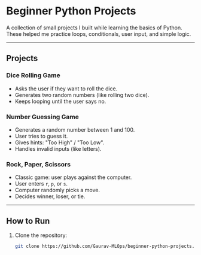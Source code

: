 # Beginner Python Projects

A collection of small projects I built while learning the basics of Python.  
These helped me practice loops, conditionals, user input, and simple logic.

---

## Projects

### Dice Rolling Game
- Asks the user if they want to roll the dice.  
- Generates two random numbers (like rolling two dice).  
- Keeps looping until the user says no.  

### Number Guessing Game
- Generates a random number between 1 and 100.  
- User tries to guess it.  
- Gives hints: "Too High" / "Too Low".  
- Handles invalid inputs (like letters).  

### Rock, Paper, Scissors
- Classic game: user plays against the computer.  
- User enters `r`, `p`, or `s`.  
- Computer randomly picks a move.  
- Decides winner, loser, or tie.  

---

## How to Run
1. Clone the repository:
   ```bash
   git clone https://github.com/Gaurav-MLOps/beginner-python-projects.git
